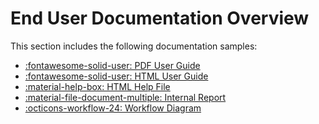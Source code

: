 # End User Documentation Overview

This section includes the following documentation samples:

<div class="grid cards" markdown>

- [:fontawesome-solid-user: PDF User Guide](user_guide.md)
- [:fontawesome-solid-user: HTML User Guide](linuxmint.md)
- [:material-help-box: HTML Help File](rss-from-source.md)
- [:material-file-document-multiple: Internal Report](sample_report.md)
- [:octicons-workflow-24: Workflow Diagram](sample_workflow.md)


</div>


